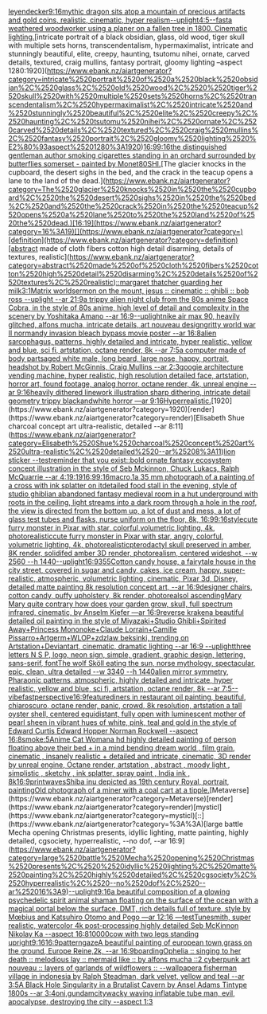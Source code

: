 [leyendecker](https://www.ebank.nz/aiartgenerator?category=leyendecker)[9:16](https://www.ebank.nz/aiartgenerator?category=9%3A16)[mythic dragon sits atop a mountain of precious artifacts and gold coins, realistic, cinematic, hyper realism](https://www.ebank.nz/aiartgenerator?category=mythic%2520dragon%2520sits%2520atop%2520a%2520mountain%2520of%2520precious%2520artifacts%2520and%2520gold%2520coins%2C%2520realistic%2C%2520cinematic%2C%2520hyper%2520realism)[--uplight](https://www.ebank.nz/aiartgenerator?category=--uplight)[4:5](https://www.ebank.nz/aiartgenerator?category=4%3A5)[--fast](https://www.ebank.nz/aiartgenerator?category=--fast)[a weathered woodworker using a planer on a fallen tree in 1800. Cinematic lighting.](https://www.ebank.nz/aiartgenerator?category=a%2520weathered%2520woodworker%2520using%2520a%2520planer%2520on%2520a%2520fallen%2520tree%2520in%25201800.%2520Cinematic%2520lighting.)[intricate portrait of a black obsidian, glass, old wood,  tiger skull with multiple sets horns, transcendentalism, hypermaximalist, intricate and stunningly beautiful, elite, creepy, haunting, tsutomu nihei, ornate, carved details, textured, craig mullins, fantasy portrait, gloomy lighting –aspect 1280:1920](https://www.ebank.nz/aiartgenerator?category=intricate%2520portrait%2520of%2520a%2520black%2520obsidian%2C%2520glass%2C%2520old%2520wood%2C%2520%2520tiger%2520skull%2520with%2520multiple%2520sets%2520horns%2C%2520transcendentalism%2C%2520hypermaximalist%2C%2520intricate%2520and%2520stunningly%2520beautiful%2C%2520elite%2C%2520creepy%2C%2520haunting%2C%2520tsutomu%2520nihei%2C%2520ornate%2C%2520carved%2520details%2C%2520textured%2C%2520craig%2520mullins%2C%2520fantasy%2520portrait%2C%2520gloomy%2520lighting%2520%E2%80%93aspect%25201280%3A1920)[16:9](https://www.ebank.nz/aiartgenerator?category=16%3A9)[9:16](https://www.ebank.nz/aiartgenerator?category=9%3A16)[the distinguished gentleman author smoking cigarettes standing in an orchard surrounded by butterflies somerset - painted by Monet](https://www.ebank.nz/aiartgenerator?category=the%2520distinguished%2520gentleman%2520author%2520smoking%2520cigarettes%2520standing%2520in%2520an%2520orchard%2520surrounded%2520by%2520butterflies%2520somerset%2520-%2520painted%2520by%2520Monet)[80](https://www.ebank.nz/aiartgenerator?category=80)[SHI.](https://www.ebank.nz/aiartgenerator?category=SHI.)[The glacier knocks in the cupboard, the desert sighs in the bed, and the crack in the teacup opens a lane to the land of the dead.](https://www.ebank.nz/aiartgenerator?category=The%2520glacier%2520knocks%2520in%2520the%2520cupboard%2C%2520the%2520desert%2520sighs%2520in%2520the%2520bed%2C%2520and%2520the%2520crack%2520in%2520the%2520teacup%2520opens%2520a%2520lane%2520to%2520the%2520land%2520of%2520the%2520dead.)[16:19](https://www.ebank.nz/aiartgenerator?category=16%3A19)[](https://www.ebank.nz/aiartgenerator?category=)[definition](https://www.ebank.nz/aiartgenerator?category=definition)[abstract made of cloth fibers cotton high detail disarming, details of textures, realistic](https://www.ebank.nz/aiartgenerator?category=abstract%2520made%2520of%2520cloth%2520fibers%2520cotton%2520high%2520detail%2520disarming%2C%2520details%2520of%2520textures%2C%2520realistic)[::](https://www.ebank.nz/aiartgenerator?category=%3A%3A)[margaret thatcher guarding her milk](https://www.ebank.nz/aiartgenerator?category=margaret%2520thatcher%2520guarding%2520her%2520milk)[3:1](https://www.ebank.nz/aiartgenerator?category=3%3A1)[Matrix world](https://www.ebank.nz/aiartgenerator?category=Matrix%2520world)[sermon on the mount, jesus :: cinematic :: ghibli :: bob ross --uplight --ar 21:9](https://www.ebank.nz/aiartgenerator?category=sermon%2520on%2520the%2520mount%2C%2520jesus%2520%3A%3A%2520cinematic%2520%3A%3A%2520ghibli%2520%3A%3A%2520bob%2520ross%2520--uplight%2520--ar%252021%3A9)[a trippy alien night club from the 80s anime Space Cobra, in the style of 80s anime, high level of detail and complexity in the scenery by Yoshitaka Amano --ar 16:9](https://www.ebank.nz/aiartgenerator?category=a%2520trippy%2520alien%2520night%2520club%2520from%2520the%252080s%2520anime%2520Space%2520Cobra%2C%2520in%2520the%2520style%2520of%252080s%2520anime%2C%2520high%2520level%2520of%2520detail%2520and%2520complexity%2520in%2520the%2520scenery%2520by%2520Yoshitaka%2520Amano%2520--ar%252016%3A9)[--uplight](https://www.ebank.nz/aiartgenerator?category=--uplight)[nike air max 90, heavily glitched, alfons mucha, intricate details, art nouveau design](https://www.ebank.nz/aiartgenerator?category=nike%2520air%2520max%252090%2C%2520heavily%2520glitched%2C%2520alfons%2520mucha%2C%2520intricate%2520details%2C%2520art%2520nouveau%2520design)[gritty world war II normandy invasion bleach bypass movie poster --ar 16:8](https://www.ebank.nz/aiartgenerator?category=gritty%2520world%2520war%2520II%2520normandy%2520invasion%2520bleach%2520bypass%2520movie%2520poster%2520--ar%252016%3A8)[alien sarcophagus, patterns, highly detailed and intricate, hyper realistic, yellow and blue, sci fi, artstation, octane render, 8k --ar 7:5](https://www.ebank.nz/aiartgenerator?category=alien%2520sarcophagus%2C%2520patterns%2C%2520highly%2520detailed%2520and%2520intricate%2C%2520hyper%2520realistic%2C%2520yellow%2520and%2520blue%2C%2520sci%2520fi%2C%2520artstation%2C%2520octane%2520render%2C%25208k%2520--ar%25207%3A5)[a computer made of body parts](https://www.ebank.nz/aiartgenerator?category=a%2520computer%2520made%2520of%2520body%2520parts)[aged white male, long beard, large nose, happy, portrait, headshot by Robert McGinnis, Craig Mullins --ar 2:3](https://www.ebank.nz/aiartgenerator?category=aged%2520white%2520male%2C%2520long%2520beard%2C%2520large%2520nose%2C%2520happy%2C%2520portrait%2C%2520headshot%2520by%2520Robert%2520McGinnis%2C%2520Craig%2520Mullins%2520--ar%25202%3A3)[googie architecture vending machine, hyper realistic, high resolution detailed face, artstation, horror art, found footage, analog horror, octane render, 4k, unreal engine --ar 9:16](https://www.ebank.nz/aiartgenerator?category=googie%2520architecture%2520vending%2520machine%2C%2520hyper%2520realistic%2C%2520high%2520resolution%2520detailed%2520face%2C%2520artstation%2C%2520horror%2520art%2C%2520found%2520footage%2C%2520analog%2520horror%2C%2520octane%2520render%2C%25204k%2C%2520unreal%2520engine%2520--ar%25209%3A16)[heavily dithered linework illustration sharp dithering, intricate detail geometry trippy blackandwhite horror —ar 9:16](https://www.ebank.nz/aiartgenerator?category=heavily%2520dithered%2520linework%2520illustration%2520sharp%2520dithering%2C%2520intricate%2520detail%2520geometry%2520trippy%2520blackandwhite%2520horror%2520%E2%80%94ar%25209%3A16)[Hyperrealistic.](https://www.ebank.nz/aiartgenerator?category=Hyperrealistic.)[1920](https://www.ebank.nz/aiartgenerator?category=1920)[render](https://www.ebank.nz/aiartgenerator?category=render)[Elisabeth Shue charcoal concept art ultra-realistic, detailed --ar 8:11](https://www.ebank.nz/aiartgenerator?category=Elisabeth%2520Shue%2520charcoal%2520concept%2520art%2520ultra-realistic%2C%2520detailed%2520--ar%25208%3A11)[lion sticker --test](https://www.ebank.nz/aiartgenerator?category=lion%2520sticker%2520--test)[reminder that you exist::](https://www.ebank.nz/aiartgenerator?category=reminder%2520that%2520you%2520exist%3A%3A)[bold ornate fantasy ecosystem concept illustration in the style of Seb Mckinnon, Chuck Lukacs, Ralph McQuarrie --ar 4:1](https://www.ebank.nz/aiartgenerator?category=bold%2520ornate%2520fantasy%2520ecosystem%2520concept%2520illustration%2520in%2520the%2520style%2520of%2520Seb%2520Mckinnon%2C%2520Chuck%2520Lukacs%2C%2520Ralph%2520McQuarrie%2520--ar%25204%3A1)[9:19](https://www.ebank.nz/aiartgenerator?category=9%3A19)[16:9](https://www.ebank.nz/aiartgenerator?category=16%3A9)[9:16](https://www.ebank.nz/aiartgenerator?category=9%3A16)[macro,](https://www.ebank.nz/aiartgenerator?category=macro%2C)[1](https://www.ebank.nz/aiartgenerator?category=1)[a 35 mm photograph of a painting of a cross with ink splatter on it](https://www.ebank.nz/aiartgenerator?category=a%252035%2520mm%2520photograph%2520of%2520a%2520painting%2520of%2520a%2520cross%2520with%2520ink%2520splatter%2520on%2520it)[detailed food stall in the evening, style of studio ghibli](https://www.ebank.nz/aiartgenerator?category=detailed%2520food%2520stall%2520in%2520the%2520evening%2C%2520style%2520of%2520studio%2520ghibli)[an abandoned fantasy medieval room in a hut underground with roots in the ceiling, light streams into a dark room through a hole in the roof, the view is directed from the bottom up, a lot of dust and mess, a lot of glass test tubes and flasks, nurse uniform on the floor, 8k, 16:9](https://www.ebank.nz/aiartgenerator?category=an%2520abandoned%2520fantasy%2520medieval%2520room%2520in%2520a%2520hut%2520underground%2520with%2520roots%2520in%2520the%2520ceiling%2C%2520light%2520streams%2520into%2520a%2520dark%2520room%2520through%2520a%2520hole%2520in%2520the%2520roof%2C%2520the%2520view%2520is%2520directed%2520from%2520the%2520bottom%2520up%2C%2520a%2520lot%2520of%2520dust%2520and%2520mess%2C%2520a%2520lot%2520of%2520glass%2520test%2520tubes%2520and%2520flasks%2C%2520nurse%2520uniform%2520on%2520the%2520floor%2C%25208k%2C%252016%3A9)[9:16](https://www.ebank.nz/aiartgenerator?category=9%3A16)[style](https://www.ebank.nz/aiartgenerator?category=style)[cute furry monster in Pixar with star, colorful,volumetric lighting, 4k, photorealistic](https://www.ebank.nz/aiartgenerator?category=cute%2520furry%2520monster%2520in%2520Pixar%2520with%2520star%2C%2520colorful%2Cvolumetric%2520lighting%2C%25204k%2C%2520photorealistic)[cute furry monster in Pixar with star, angry, colorful, volumetric lighting, 4k, photorealistic](https://www.ebank.nz/aiartgenerator?category=cute%2520furry%2520monster%2520in%2520Pixar%2520with%2520star%2C%2520angry%2C%2520colorful%2C%2520volumetric%2520lighting%2C%25204k%2C%2520photorealistic)[pterodactyl skull preserved in amber, 8K render, solidifed amber 3D render, photorealism, centered wideshot, --w 2560 --h 1440](https://www.ebank.nz/aiartgenerator?category=pterodactyl%2520skull%2520preserved%2520in%2520amber%2C%25208K%2520render%2C%2520solidifed%2520amber%25203D%2520render%2C%2520photorealism%2C%2520centered%2520wideshot%2C%2520--w%25202560%2520--h%25201440)[--uplight](https://www.ebank.nz/aiartgenerator?category=--uplight)[16:9](https://www.ebank.nz/aiartgenerator?category=16%3A9)[355](https://www.ebank.nz/aiartgenerator?category=355)[Cotton candy house, a fairytale house in the city street, covered in sugar and candy, cakes, ice cream, happy, super-realistic, atmospheric, volumetric lighting, cinematic, Pixar 3d, Disney, detailed matte painting 8k resolution concept art, --ar 16:9](https://www.ebank.nz/aiartgenerator?category=Cotton%2520candy%2520house%2C%2520a%2520fairytale%2520house%2520in%2520the%2520city%2520street%2C%2520covered%2520in%2520sugar%2520and%2520candy%2C%2520cakes%2C%2520ice%2520cream%2C%2520happy%2C%2520super-realistic%2C%2520atmospheric%2C%2520volumetric%2520lighting%2C%2520cinematic%2C%2520Pixar%25203d%2C%2520Disney%2C%2520detailed%2520matte%2520painting%25208k%2520resolution%2520concept%2520art%2C%2520--ar%252016%3A9)[designer chairs, cotton candy, puffy upholstery, 8k render, photoreal](https://www.ebank.nz/aiartgenerator?category=designer%2520chairs%2C%2520cotton%2520candy%2C%2520puffy%2520upholstery%2C%25208k%2520render%2C%2520photoreal)[sol ascending](https://www.ebank.nz/aiartgenerator?category=sol%2520ascending)[Mary Mary quite contrary how does your garden grow, skull, full spectrum infrared, cinematic, by Anselm Kiefer —ar 16:9](https://www.ebank.nz/aiartgenerator?category=Mary%2520Mary%2520quite%2520contrary%2520how%2520does%2520your%2520garden%2520grow%2C%2520skull%2C%2520full%2520spectrum%2520infrared%2C%2520cinematic%2C%2520by%2520Anselm%2520Kiefer%2520%E2%80%94ar%252016%3A9)[reverse kraken](https://www.ebank.nz/aiartgenerator?category=reverse%2520kraken)[a beautiful detailed oil painting in the style of Miyazaki+Studio Ghibli+Spirited Away+Princess Mononoke+Claude Lorrain+Camille Pissarro+Artgerm+WLOP+zdzlaw beksinki, trending on Artstation+Deviantart, cinematic, dramatic lighting --ar 16:9 --uplight](https://www.ebank.nz/aiartgenerator?category=a%2520beautiful%2520detailed%2520oil%2520painting%2520in%2520the%2520style%2520of%2520Miyazaki%2BStudio%2520Ghibli%2BSpirited%2520Away%2BPrincess%2520Mononoke%2BClaude%2520Lorrain%2BCamille%2520Pissarro%2BArtgerm%2BWLOP%2Bzdzlaw%2520beksinki%2C%2520trending%2520on%2520Artstation%2BDeviantart%2C%2520cinematic%2C%2520dramatic%2520lighting%2520--ar%252016%3A9%2520--uplight)[three letters N S P, logo, neon sign, simple, gradient, graphic design, lettering, sans-serif, font](https://www.ebank.nz/aiartgenerator?category=three%2520letters%2520N%2520S%2520P%2C%2520logo%2C%2520neon%2520sign%2C%2520simple%2C%2520gradient%2C%2520graphic%2520design%2C%2520lettering%2C%2520sans-serif%2C%2520font)[The wolf Sköll eating the sun, norse mythology, spectacular, epic, clean, ultra detailed --w 3340 --h 1440](https://www.ebank.nz/aiartgenerator?category=The%2520wolf%2520Sk%C3%B6ll%2520eating%2520the%2520sun%2C%2520norse%2520mythology%2C%2520spectacular%2C%2520epic%2C%2520clean%2C%2520ultra%2520detailed%2520--w%25203340%2520--h%25201440)[alien mirror symmetry, Pharaonic patterns, atmospheric, highly detailed and intricate, hyper realistic, yellow and blue, sci fi, artstation, octane render, 8k --ar 7:5](https://www.ebank.nz/aiartgenerator?category=alien%2520mirror%2520symmetry%2C%2520Pharaonic%2520patterns%2C%2520atmospheric%2C%2520highly%2520detailed%2520and%2520intricate%2C%2520hyper%2520realistic%2C%2520yellow%2520and%2520blue%2C%2520sci%2520fi%2C%2520artstation%2C%2520octane%2520render%2C%25208k%2520--ar%25207%3A5)[--vibefast](https://www.ebank.nz/aiartgenerator?category=--vibefast)[perspective](https://www.ebank.nz/aiartgenerator?category=perspective)[16:9](https://www.ebank.nz/aiartgenerator?category=16%3A9)[feature](https://www.ebank.nz/aiartgenerator?category=feature)[diners in restaurant  oil painting, beautiful, chiaroscuro, octane render, panic, crowd, 8k resolution, artstation a tall oyster shell, centered equidistant, fully open with luminescent mother of pearl sheen in vibrant hues of white, pink, teal and gold  in the style of Edward Curtis Edward Hopper Norman Rockwell --aspect 16:8](https://www.ebank.nz/aiartgenerator?category=diners%2520in%2520restaurant%2520%2520oil%2520painting%2C%2520beautiful%2C%2520chiaroscuro%2C%2520octane%2520render%2C%2520panic%2C%2520crowd%2C%25208k%2520resolution%2C%2520artstation%2520a%2520tall%2520oyster%2520shell%2C%2520centered%2520equidistant%2C%2520fully%2520open%2520with%2520luminescent%2520mother%2520of%2520pearl%2520sheen%2520in%2520vibrant%2520hues%2520of%2520white%2C%2520pink%2C%2520teal%2520and%2520gold%2520%2520in%2520the%2520style%2520of%2520Edward%2520Curtis%2520Edward%2520Hopper%2520Norman%2520Rockwell%2520--aspect%252016%3A8)[smoke:5](https://www.ebank.nz/aiartgenerator?category=smoke%3A5)[Anime Cat Woman](https://www.ebank.nz/aiartgenerator?category=Anime%2520Cat%2520Woman)[a hd highly detailed painting of person floating above their bed + in a mind bending dream world , film grain, cinematic , insanely realistic + detailed and intricate, cinematic, 3D render by unreal engine, Octane render, artstation , abstract , moody light , simplistic , sketchy , ink splatter, spray paint , India ink , 8k](https://www.ebank.nz/aiartgenerator?category=a%2520hd%2520highly%2520detailed%2520painting%2520of%2520person%2520floating%2520above%2520their%2520bed%2520%2B%2520in%2520a%2520mind%2520bending%2520dream%2520world%2520%2C%2520film%2520grain%2C%2520cinematic%2520%2C%2520insanely%2520realistic%2520%2B%2520detailed%2520and%2520intricate%2C%2520cinematic%2C%25203D%2520render%2520by%2520unreal%2520engine%2C%2520Octane%2520render%2C%2520artstation%2520%2C%2520abstract%2520%2C%2520moody%2520light%2520%2C%2520simplistic%2520%2C%2520sketchy%2520%2C%2520ink%2520splatter%2C%2520spray%2520paint%2520%2C%2520India%2520ink%2520%2C%25208k)[16:9](https://www.ebank.nz/aiartgenerator?category=16%3A9)[print](https://www.ebank.nz/aiartgenerator?category=print)[waves](https://www.ebank.nz/aiartgenerator?category=waves)[Shiba inu depicted as 19th century Royal, portrait, painting](https://www.ebank.nz/aiartgenerator?category=Shiba%2520inu%2520depicted%2520as%252019th%2520century%2520Royal%2C%2520portrait%2C%2520painting)[Old photograph of a miner with a coal cart at a tipple.](https://www.ebank.nz/aiartgenerator?category=Old%2520photograph%2520of%2520a%2520miner%2520with%2520a%2520coal%2520cart%2520at%2520a%2520tipple.)[Metaverse](https://www.ebank.nz/aiartgenerator?category=Metaverse)[render](https://www.ebank.nz/aiartgenerator?category=render)[mysticl](https://www.ebank.nz/aiartgenerator?category=mysticl)[::](https://www.ebank.nz/aiartgenerator?category=%3A%3A)[large battle Mecha opening Christmas presents,  idyllic lighting, matte painting, highly detailed, cgsociety, hyperrealistic, --no dof, --ar 16:9](https://www.ebank.nz/aiartgenerator?category=large%2520battle%2520Mecha%2520opening%2520Christmas%2520presents%2C%2520%2520idyllic%2520lighting%2C%2520matte%2520painting%2C%2520highly%2520detailed%2C%2520cgsociety%2C%2520hyperrealistic%2C%2520--no%2520dof%2C%2520--ar%252016%3A9)[--uplight](https://www.ebank.nz/aiartgenerator?category=--uplight)[9:16](https://www.ebank.nz/aiartgenerator?category=9%3A16)[a beautiful composition of a glowing psychedelic spirit animal shaman floating on the surface of the ocean with a magical portal below the surface, DMT,  rich details full of texture, style by Mœbius and Katsuhiro Otomo and Pogo —ar 12:16 —test](https://www.ebank.nz/aiartgenerator?category=a%2520beautiful%2520composition%2520of%2520a%2520glowing%2520psychedelic%2520spirit%2520animal%2520shaman%2520floating%2520on%2520the%2520surface%2520of%2520the%2520ocean%2520with%2520a%2520magical%2520portal%2520below%2520the%2520surface%2C%2520DMT%2C%2520%2520rich%2520details%2520full%2520of%2520texture%2C%2520style%2520by%2520M%C5%93bius%2520and%2520Katsuhiro%2520Otomo%2520and%2520Pogo%2520%E2%80%94ar%252012%3A16%2520%E2%80%94test)[Tunesmith, super realistic, watercolor 4k post-processing highly detailed Seb McKinnon Nikolay Ka --aspect 16:8](https://www.ebank.nz/aiartgenerator?category=Tunesmith%2C%2520super%2520realistic%2C%2520watercolor%25204k%2520post-processing%2520highly%2520detailed%2520Seb%2520McKinnon%2520Nikolay%2520Ka%2520--aspect%252016%3A8)[10000](https://www.ebank.nz/aiartgenerator?category=10000)[cow with two legs standing upright](https://www.ebank.nz/aiartgenerator?category=cow%2520with%2520two%2520legs%2520standing%2520upright)[9:16](https://www.ebank.nz/aiartgenerator?category=9%3A16)[16:9](https://www.ebank.nz/aiartgenerator?category=16%3A9)[pattern](https://www.ebank.nz/aiartgenerator?category=pattern)[gaze](https://www.ebank.nz/aiartgenerator?category=gaze)[A beautiful painting of  european town,grass on the ground, Europe Reine,2k, --ar 16:9](https://www.ebank.nz/aiartgenerator?category=A%2520beautiful%2520painting%2520of%2520%2520european%2520town%2Cgrass%2520on%2520the%2520ground%2C%2520Europe%2520Reine%2C2k%2C%2520--ar%252016%3A9)[boarding](https://www.ebank.nz/aiartgenerator?category=boarding)[Ophelia :: singing to her death :: melodious lay :: mermaid like :: by alfons mucha ::2 cyberpunk art nouveau :: layers of garlands of wildflowers :: --wallpaper](https://www.ebank.nz/aiartgenerator?category=Ophelia%2520%3A%3A%2520singing%2520to%2520her%2520death%2520%3A%3A%2520melodious%2520lay%2520%3A%3A%2520mermaid%2520like%2520%3A%3A%2520by%2520alfons%2520mucha%2520%3A%3A2%2520cyberpunk%2520art%2520nouveau%2520%3A%3A%2520layers%2520of%2520garlands%2520of%2520wildflowers%2520%3A%3A%2520--wallpaper)[a fisherman village in indonesia by Ralph Steadman, dark velvet, yellow and teal  --ar 3:5](https://www.ebank.nz/aiartgenerator?category=a%2520fisherman%2520village%2520in%2520indonesia%2520by%2520Ralph%2520Steadman%2C%2520dark%2520velvet%2C%2520yellow%2520and%2520teal%2520%2520--ar%25203%3A5)[A Black Hole Singularity  in a Brutalist Cavern  by Ansel Adams Tintype 1800s --ar 3:4](https://www.ebank.nz/aiartgenerator?category=A%2520Black%2520Hole%2520Singularity%2520%2520in%2520a%2520Brutalist%2520Cavern%2520%2520by%2520Ansel%2520Adams%2520Tintype%25201800s%2520--ar%25203%3A4)[oni,gundam](https://www.ebank.nz/aiartgenerator?category=oni%2Cgundam)[city](https://www.ebank.nz/aiartgenerator?category=city)[wacky waving inflatable tube man, evil, apocalypse, destroying the city --aspect 1:3](https://www.ebank.nz/aiartgenerator?category=wacky%2520waving%2520inflatable%2520tube%2520man%2C%2520evil%2C%2520apocalypse%2C%2520destroying%2520the%2520city%2520--aspect%25201%3A3)